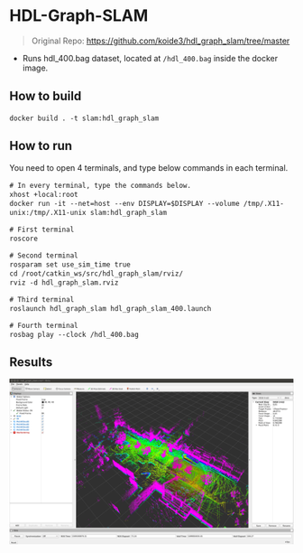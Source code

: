 # HDL-Graph-SLAM

> Original Repo: https://github.com/koide3/hdl_graph_slam/tree/master

- Runs hdl_400.bag dataset, located at `/hdl_400.bag` inside the docker image.

## How to build

```
docker build . -t slam:hdl_graph_slam
```

## How to run

You need to open 4 terminals, and type below commands in each terminal.

```
# In every terminal, type the commands below.
xhost +local:root
docker run -it --net=host --env DISPLAY=$DISPLAY --volume /tmp/.X11-unix:/tmp/.X11-unix slam:hdl_graph_slam
```

```
# First terminal
roscore
```

```
# Second terminal
rosparam set use_sim_time true
cd /root/catkin_ws/src/hdl_graph_slam/rviz/
rviz -d hdl_graph_slam.rviz
```

```
# Third terminal
roslaunch hdl_graph_slam hdl_graph_slam_400.launch
```

```
# Fourth terminal
rosbag play --clock /hdl_400.bag

```

## Results

![](output.gif)
